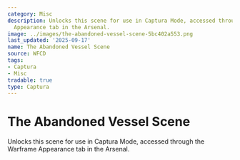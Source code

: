 ```yaml
---
category: Misc
description: Unlocks this scene for use in Captura Mode, accessed through the Warframe
  Appearance tab in the Arsenal.
image: ../images/the-abandoned-vessel-scene-5bc402a553.png
last_updated: '2025-09-17'
name: The Abandoned Vessel Scene
source: WFCD
tags:
- Captura
- Misc
tradable: true
type: Captura
---
```


# The Abandoned Vessel Scene

Unlocks this scene for use in Captura Mode, accessed through the Warframe Appearance tab in the Arsenal.

